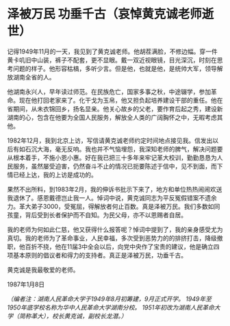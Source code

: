 # 泽被万民 功垂千古（哀悼黄克诚老师逝世）

记得1949年11月的一天，我见到了黄克诚老师。他胡茬满脸，不修边幅。穿一件黄卡叽旧中山装，裤子不配套，更不显眼。戴一双近视眼镜，目光深沉，时刻在思考问题的样子。他形容枯槁，多听少言。但是他，也就是他，是统帅大军，领导解放湖南全省的人。

他湖南永兴人，早年读过师范。在民族危亡，国家多事之秋，中途辍学，参加革命。现在他打回老家来了。化干戈为玉帛，他又担负起培养建设干部的重任。他在省期间，从未衣锦回乡，扬名显亲。他关心故乡的父老，要作育后起之秀，建设新湖南的心，包含在他要为全国人民服务，解放全人类的广阔胸怀之中，无暇考虑其他。

1982年12月，我到北京上访，写信请黄克诚老师约定时间地点接见我。信发出以后有如石沉大海，毫无反响。我也并不气恼埋怨，我深知老师的脾气，解决问题要从根本着手，不施小恩小惠。好在我已把三十多年来牢记革大校训，勤勤恳恳为人民服务，虽然屡受迫害，仍然奋斗不止的情况已扼要陈述于信中，见不到面，而下情已经上达，我的上访是成功的。

果然不出所料，到1983年2月，我的伸诉书批示下来了，地方和单位热热闹闹欢送我退休了。感恩戴德岂止我一人。悼词中说，黄克诚同志为平反冤假错案不遗余力。革大弟子3000，受冤屈，得解放者何止百数。真是泽被万民。我们多数如同孩童，背后受到长者保护而不自知。为民父母，亦不以恩赐者自居。

我的老师为何如此仁慈，他又获得什么报答呢？悼词中提到了，我的亲身感受尤为真切。我的老师为了革命事业，人民幸福，多次受到恶势力的的排挤打击，降级撤职，他百折不挠，他在11届3中全会以后，向党中央作了宝贵的建议，他是确立四项基本原则的倡议者和得力的支持者。真正是泽被万民，功垂千古。

黄克诚是我最敬爱的老师。

1987年1月8日

_（编者注：湖南人民革命大学于1949年8月初筹建，9月正式开学。 1949年至1950年底学校名称为华中人民革命大学湖南分校。 1951年初改为湖南人民革命大学（简称革大），校长黄克诚，副校长龙潜。）_

